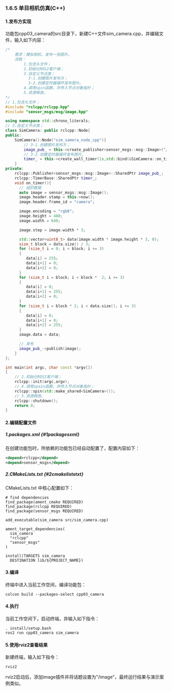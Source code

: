 ### 1.6.5 单目相机仿真\(C++\)

#### 1.发布方实现

功能包cpp03\_camera的src目录下，新建C++文件sim\_camera.cpp，并编辑文件，输入如下内容：

```cpp
/*
    需求：模拟相机，发布一张图片。
    流程：
        1.包含头文件；
        2.初始化ROS2客户端；
        3.自定义节点类；
          3-1.创建图片发布方；
          3-2.创建定时器循环发布图片。
        4.调用spin函数，并传入节点对象指针；
        5.资源释放。
*/
// 1.包含头文件；
#include "rclcpp/rclcpp.hpp"
#include "sensor_msgs/msg/image.hpp"

using namespace std::chrono_literals;
// 3.自定义节点类；
class SimCamera: public rclcpp::Node{
public:
    SimCamera():Node("sim_samera_node_cpp"){
        // 3-1.创建图片发布方；
        image_pub_ = this->create_publisher<sensor_msgs::msg::Image>("/image",10);
        // 3-2.创建定时器循环发布图片。
        timer_ = this->create_wall_timer(1s,std::bind(&SimCamera::on_timer,this));
    }
private:
    rclcpp::Publisher<sensor_msgs::msg::Image>::SharedPtr image_pub_;
    rclcpp::TimerBase::SharedPtr timer_;
    void on_timer(){
      // 组织数据
      auto image = sensor_msgs::msg::Image();
      image.header.stamp = this->now();
      image.header.frame_id = "camera";

      image.encoding = "rgb8";
      image.height = 480;
      image.width = 640;

      image.step = image.width * 3;

      std::vector<uint8_t> data(image.width * image.height * 3, 0);
      size_t block = data.size() / 3;
      for (size_t i = 0; i < block; i += 3)
      {
         data[i] = 255;
         data[i+1] = 0;
         data[i+2] = 0;
      }
      for (size_t i = block; i < block *  2; i += 3)
      {
         data[i] = 0;
         data[i+1] = 255;
         data[i+2] = 0;
      }
      for (size_t i = block * 2; i < data.size(); i += 3)
      {
         data[i] = 0;
         data[i+1] = 0;
         data[i+2] = 255;
      }
      image.data = data;

      // 发布
      image_pub_->publish(image);
    }
};

int main(int argc, char const *argv[])
{
    // 2.初始化ROS2客户端；
    rclcpp::init(argc,argv);
    // 4.调用spain函数，并传入节点对象指针；
    rclcpp::spin(std::make_shared<SimCamera>());
    // 5.资源释放。
    rclcpp::shutdown();
    return 0;
}
```

#### 2.编辑配置文件

##### 1.packages.xml {#1packagesxml}

在创建功能包时，所依赖的功能包已经自动配置了，配置内容如下：

```xml
<depend>rclcpp</depend>
<depend>sensor_msgs</depend>
```

##### 2.CMakeLists.txt {#2cmakeliststxt}

CMakeLists.txt 中核心配置如下：

```
# find dependencies
find_package(ament_cmake REQUIRED)
find_package(rclcpp REQUIRED)
find_package(sensor_msgs REQUIRED)

add_executable(sim_camera src/sim_camera.cpp)

ament_target_dependencies(
  sim_camera
  "rclcpp"
  "sensor_msgs"
)

install(TARGETS sim_camera 
  DESTINATION lib/${PROJECT_NAME})
```

#### 3.编译

终端中进入当前工作空间，编译功能包：

```
colcon build --packages-select cpp03_camera
```

#### 4.执行

当前工作空间下，启动终端，并输入如下指令：

```
. install/setup.bash
ros2 run cpp03_camera sim_camera
```

#### 5.使用rviz2查看结果

新建终端，输入如下指令：

```
rviz2
```

rviz2启动后，添加image插件并将话题设置为"/image"，最终运行结果与演示案例类似。

